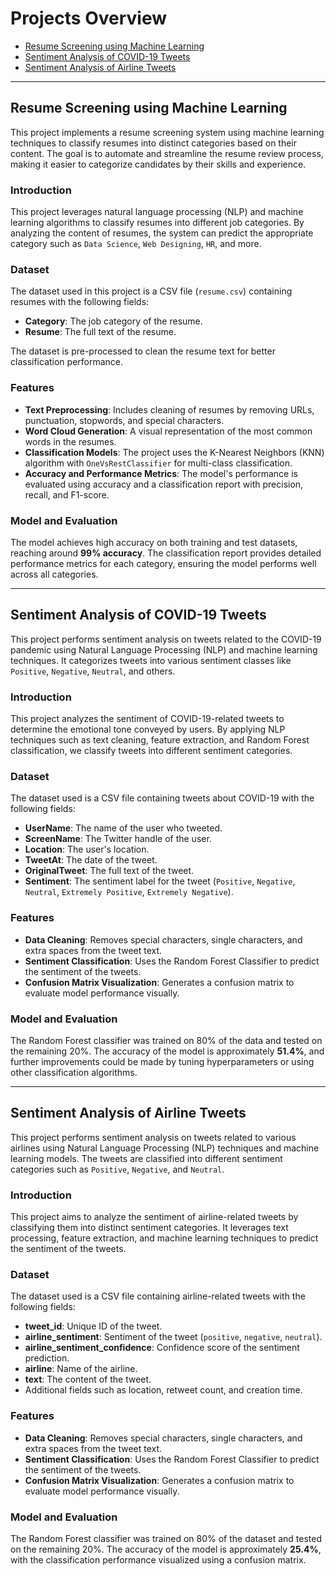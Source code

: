 # Projects Overview

- [Resume Screening using Machine Learning](#resume-screening-using-machine-learning)
- [Sentiment Analysis of COVID-19 Tweets](#sentiment-analysis-of-covid-19-tweets)
- [Sentiment Analysis of Airline Tweets](#sentiment-analysis-of-airline-tweets)

<hr>

## Resume Screening using Machine Learning

This project implements a resume screening system using machine learning techniques to classify resumes into distinct categories based on their content. The goal is to automate and streamline the resume review process, making it easier to categorize candidates by their skills and experience.

### Introduction

This project leverages natural language processing (NLP) and machine learning algorithms to classify resumes into different job categories. By analyzing the content of resumes, the system can predict the appropriate category such as `Data Science`, `Web Designing`, `HR`, and more.

### Dataset

The dataset used in this project is a CSV file (`resume.csv`) containing resumes with the following fields:

- **Category**: The job category of the resume.
- **Resume**: The full text of the resume.

The dataset is pre-processed to clean the resume text for better classification performance.

### Features

- **Text Preprocessing**: Includes cleaning of resumes by removing URLs, punctuation, stopwords, and special characters.
- **Word Cloud Generation**: A visual representation of the most common words in the resumes.
- **Classification Models**: The project uses the K-Nearest Neighbors (KNN) algorithm with `OneVsRestClassifier` for multi-class classification.
- **Accuracy and Performance Metrics**: The model's performance is evaluated using accuracy and a classification report with precision, recall, and F1-score.

### Model and Evaluation

The model achieves high accuracy on both training and test datasets, reaching around **99% accuracy**. The classification report provides detailed performance metrics for each category, ensuring the model performs well across all categories.

<hr>

## Sentiment Analysis of COVID-19 Tweets

This project performs sentiment analysis on tweets related to the COVID-19 pandemic using Natural Language Processing (NLP) and machine learning techniques. It categorizes tweets into various sentiment classes like `Positive`, `Negative`, `Neutral`, and others.

### Introduction

This project analyzes the sentiment of COVID-19-related tweets to determine the emotional tone conveyed by users. By applying NLP techniques such as text cleaning, feature extraction, and Random Forest classification, we classify tweets into different sentiment categories.

### Dataset

The dataset used is a CSV file containing tweets about COVID-19 with the following fields:

- **UserName**: The name of the user who tweeted.
- **ScreenName**: The Twitter handle of the user.
- **Location**: The user's location.
- **TweetAt**: The date of the tweet.
- **OriginalTweet**: The full text of the tweet.
- **Sentiment**: The sentiment label for the tweet (`Positive`, `Negative`, `Neutral`, `Extremely Positive`, `Extremely Negative`).

### Features

- **Data Cleaning**: Removes special characters, single characters, and extra spaces from the tweet text.
- **Sentiment Classification**: Uses the Random Forest Classifier to predict the sentiment of the tweets.
- **Confusion Matrix Visualization**: Generates a confusion matrix to evaluate model performance visually.

### Model and Evaluation

The Random Forest classifier was trained on 80% of the data and tested on the remaining 20%. The accuracy of the model is approximately **51.4%**, and further improvements could be made by tuning hyperparameters or using other classification algorithms.

<hr>

## Sentiment Analysis of Airline Tweets

This project performs sentiment analysis on tweets related to various airlines using Natural Language Processing (NLP) techniques and machine learning models. The tweets are classified into different sentiment categories such as `Positive`, `Negative`, and `Neutral`.

### Introduction

This project aims to analyze the sentiment of airline-related tweets by classifying them into distinct sentiment categories. It leverages text processing, feature extraction, and machine learning techniques to predict the sentiment of the tweets.

### Dataset

The dataset used is a CSV file containing airline-related tweets with the following fields:

- **tweet_id**: Unique ID of the tweet.
- **airline_sentiment**: Sentiment of the tweet (`positive`, `negative`, `neutral`).
- **airline_sentiment_confidence**: Confidence score of the sentiment prediction.
- **airline**: Name of the airline.
- **text**: The content of the tweet.
- Additional fields such as location, retweet count, and creation time.

### Features

- **Data Cleaning**: Removes special characters, single characters, and extra spaces from the tweet text.
- **Sentiment Classification**: Uses the Random Forest Classifier to predict the sentiment of the tweets.
- **Confusion Matrix Visualization**: Generates a confusion matrix to evaluate model performance visually.

### Model and Evaluation

The Random Forest classifier was trained on 80% of the dataset and tested on the remaining 20%. The accuracy of the model is approximately **25.4%**, with the classification performance visualized using a confusion matrix.
